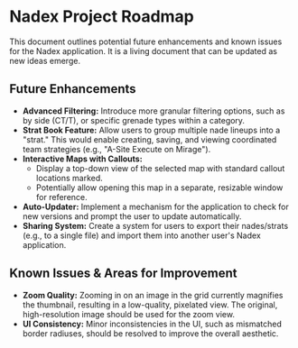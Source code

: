 # Nadex Project Roadmap

This document outlines potential future enhancements and known issues for the Nadex application. It is a living document that can be updated as new ideas emerge.

## Future Enhancements

-   **Advanced Filtering:** Introduce more granular filtering options, such as by side (CT/T), or specific grenade types within a category.
-   **Strat Book Feature:** Allow users to group multiple nade lineups into a "strat." This would enable creating, saving, and viewing coordinated team strategies (e.g., "A-Site Execute on Mirage").
-   **Interactive Maps with Callouts:**
    -   Display a top-down view of the selected map with standard callout locations marked.
    -   Potentially allow opening this map in a separate, resizable window for reference.
-   **Auto-Updater:** Implement a mechanism for the application to check for new versions and prompt the user to update automatically.
-   **Sharing System:** Create a system for users to export their nades/strats (e.g., to a single file) and import them into another user's Nadex application.

## Known Issues & Areas for Improvement

-   **Zoom Quality:** Zooming in on an image in the grid currently magnifies the thumbnail, resulting in a low-quality, pixelated view. The original, high-resolution image should be used for the zoom view.
-   **UI Consistency:** Minor inconsistencies in the UI, such as mismatched border radiuses, should be resolved to improve the overall aesthetic.
